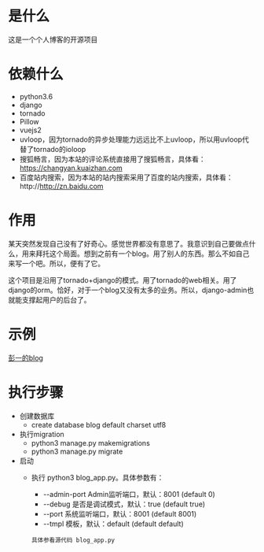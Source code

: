 # 是什么
这是一个个人博客的开源项目

# 依赖什么
- python3.6
- django
- tornado
- Pillow
- vuejs2
- uvloop，因为tornado的异步处理能力远远比不上uvloop，所以用uvloop代替了tornado的ioloop
- 搜狐畅言，因为本站的评论系统直接用了搜狐畅言，具体看：https://changyan.kuaizhan.com
- 百度站内搜索，因为本站的站内搜索采用了百度的站内搜索，具体看：http://http://zn.baidu.com

# 作用
某天突然发现自己没有了好奇心。感觉世界都没有意思了。我意识到自己要做点什么，用来拜托这个局面。想到之前有一个blog。用了别人的东西。那么不如自己来写一个吧。所以，便有了它。

这个项目是沿用了tornado+django的模式。用了tornado的web相关。用了django的orm。恰好，对于一个blog又没有太多的业务。所以，django-admin也就能支撑起用户的后台了。


# 示例
[彭一的blog](http://www.ryanpoy.com)


# 执行步骤

- 创建数据库
  - create database blog default charset utf8
- 执行migration
  - python3 manage.py makemigrations
  - python3 manage.py migrate
- 启动
  - 执行 python3 blog_app.py。具体参数有：
    -  --admin-port                     Admin监听端口，默认：8001 (default 0)
    -  --debug                          是否是调试模式，默认：true (default true)
    -  --port                           系统监听端口，默认：8001 (default 8001)
    -  --tmpl                           模板，默认：default (default default)

    ```具体参看源代码 blog_app.py```
